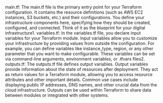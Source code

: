 main.tf:
The main.tf file is the primary entry point for your Terraform configuration.
It contains the resource definitions (such as AWS EC2 instances, S3 buckets, etc.) and their configurations.
You define your infrastructure components here, specifying how they should be created, configured, and connected.
Think of it as the blueprint for your digital infrastructure1.
variables.tf:
In the variables.tf file, you declare input variables for your Terraform module.
Input variables allow you to customize your infrastructure by providing values from outside the configuration.
For example, you can define variables like instance_type, region, or any other parameter that you want to make configurable.
These variables can be set via command-line arguments, environment variables, or .tfvars files2.
outputs.tf:
The outputs.tf file defines output variables.
Output variables provide information about the state of resources after deployment.
They act as return values for a Terraform module, allowing you to access resource attributes and other important details.
Common use cases include displaying public IP addresses, DNS names, and other crucial data from the cloud infrastructure.
Outputs can be used within Terraform to share data between modules or integrated with other systems.